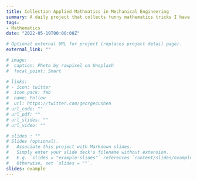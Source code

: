 ```yaml
---
title: Collection Applied Mathmatics in Mechanical Engineering
summary: A daily project that collects funny mathematics tricks I have met in my research
tags:
- Mathematics
date: "2022-05-19T00:00:00Z"

# Optional external URL for project (replaces project detail page).
external_link: ""

# image:
#  caption: Photo by rawpixel on Unsplash
#  focal_point: Smart

# links:
# - icon: twitter
#  icon_pack: fab
#  name: Follow
#  url: https://twitter.com/georgecushen
# url_code: ""
# url_pdf: ""
# url_slides: ""
# url_video: ""

# slides : ""
# Slides (optional).
#   Associate this project with Markdown slides.
#   Simply enter your slide deck's filename without extension.
#   E.g. `slides = "example-slides"` references `content/slides/example-slides.md`.
#   Otherwise, set `slides = ""`.
slides: example
---
```


